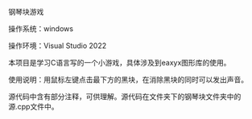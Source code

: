 钢琴块游戏

操作系统：windows

操作环境：Visual Studio 2022

本项目是学习C语言写的一个小游戏，具体涉及到eaxyx图形库的使用。

使用说明：用鼠标左键点击最下方的黑块，在消除黑块的同时可以发出声音。

源代码中含有部分注释，可供理解。源代码在文件夹下的钢琴块文件夹中的源.cpp文件中。
